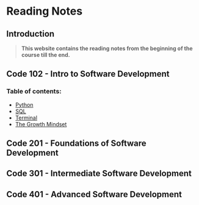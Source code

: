 # Reading Notes
## Introduction
> **This website contains the reading notes from the beginning of the course till the end.**



## Code 102 - Intro to Software Development
### **Table of contents:**
- [Python](/readingNotes/Python.md)
- [SQL](/readingNotes/SQL.md)
- [Terminal](/readingNotes/Terminal.md)
- [The Growth Mindset](/readingNotes/GrowthMindset.md)

## Code 201 - Foundations of Software Development

## Code 301 - Intermediate Software Development

## Code 401 - Advanced Software Development